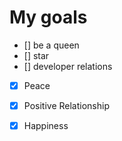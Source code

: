 # My goals
- [] be a queen
- [] star
- [] developer relations
- [x] Peace
- [x] Positive Relationship 
- [x] Happiness

